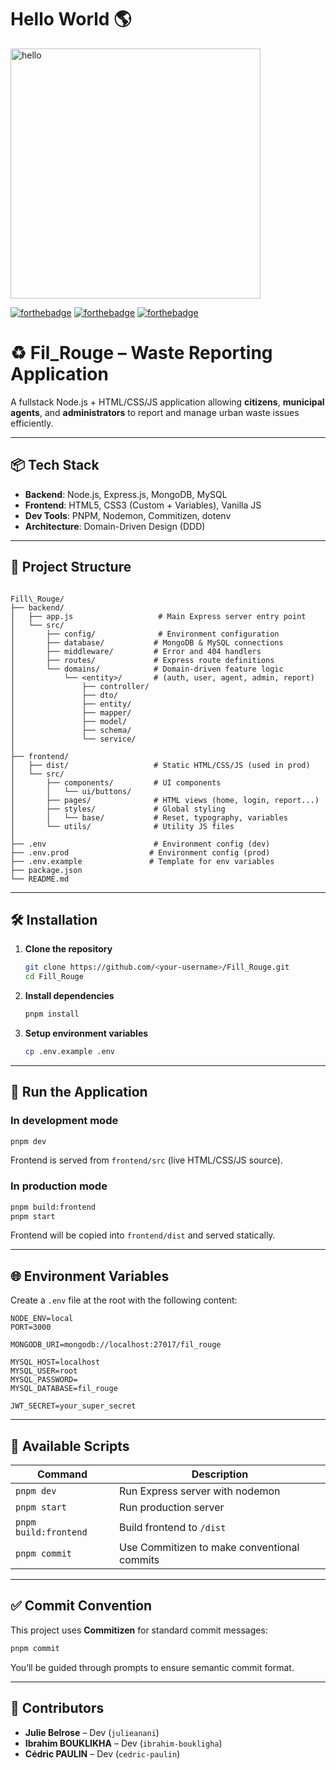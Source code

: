 # Hello World :earth_americas:

<img src="https://media.giphy.com/media/3oz8xSjBmD1ZyELqW4/giphy.gif" alt="hello" width="400"/><br>

 [![forthebadge](https://forthebadge.com/images/badges/built-by-developers.svg)](https://forthebadge.com) [![forthebadge](https://forthebadge.com/images/badges/made-with-javascript.svg)](https://forthebadge.com) [![forthebadge](https://forthebadge.com/images/badges/built-with-love.svg)](https://forthebadge.com)

# ♻️ Fil_Rouge – Waste Reporting Application

A fullstack Node.js + HTML/CSS/JS application allowing **citizens**, **municipal agents**, and **administrators** to report and manage urban waste issues efficiently.

---

## 📦 Tech Stack

- **Backend**: Node.js, Express.js, MongoDB, MySQL
- **Frontend**: HTML5, CSS3 (Custom + Variables), Vanilla JS
- **Dev Tools**: PNPM, Nodemon, Commitizen, dotenv
- **Architecture**: Domain-Driven Design (DDD)

---

## 📁 Project Structure

```

Fill\_Rouge/
├── backend/
│   ├── app.js                   # Main Express server entry point
│   └── src/
│       ├── config/              # Environment configuration
│       ├── database/           # MongoDB & MySQL connections
│       ├── middleware/         # Error and 404 handlers
│       ├── routes/             # Express route definitions
│       └── domains/            # Domain-driven feature logic
│           └── <entity>/       # (auth, user, agent, admin, report)
│               ├── controller/
│               ├── dto/
│               ├── entity/
│               ├── mapper/
│               ├── model/
│               ├── schema/
│               └── service/
│
├── frontend/
│   ├── dist/                   # Static HTML/CSS/JS (used in prod)
│   └── src/
│       ├── components/         # UI components
│       │   └── ui/buttons/
│       ├── pages/              # HTML views (home, login, report...)
│       ├── styles/             # Global styling
│       │   └── base/           # Reset, typography, variables
│       └── utils/              # Utility JS files
│
├── .env                        # Environment config (dev)
├── .env.prod                  # Environment config (prod)
├── .env.example               # Template for env variables
├── package.json
└── README.md

````

---

## 🛠️ Installation

1. **Clone the repository**
   ```bash
   git clone https://github.com/<your-username>/Fill_Rouge.git
   cd Fill_Rouge
   ```

2. **Install dependencies**

   ```bash
   pnpm install
   ```

3. **Setup environment variables**

   ```bash
   cp .env.example .env
   ```

---

## 🚀 Run the Application

### In development mode

```bash
pnpm dev
```

Frontend is served from `frontend/src` (live HTML/CSS/JS source).

### In production mode

```bash
pnpm build:frontend
pnpm start
```

Frontend will be copied into `frontend/dist` and served statically.

---

## 🌐 Environment Variables

Create a `.env` file at the root with the following content:

```env
NODE_ENV=local
PORT=3000

MONGODB_URI=mongodb://localhost:27017/fil_rouge

MYSQL_HOST=localhost
MYSQL_USER=root
MYSQL_PASSWORD=
MYSQL_DATABASE=fil_rouge

JWT_SECRET=your_super_secret
```

---

## 📜 Available Scripts

| Command               | Description                                 |
| --------------------- | ------------------------------------------- |
| `pnpm dev`            | Run Express server with nodemon             |
| `pnpm start`          | Run production server                       |
| `pnpm build:frontend` | Build frontend to `/dist`                   |
| `pnpm commit`         | Use Commitizen to make conventional commits |

---

## ✅ Commit Convention

This project uses **Commitizen** for standard commit messages:

```bash
pnpm commit
```

You’ll be guided through prompts to ensure semantic commit format.

---

## 👥 Contributors

* **Julie Belrose** – Dev (`julieanani`)
* **Ibrahim BOUKLIKHA** – Dev (`ibrahim-boukligha`)
* **Cédric PAULIN** – Dev (`cedric-paulin`)